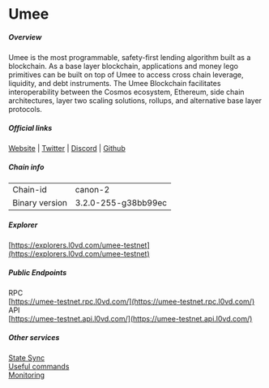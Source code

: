 # Umee


##### Overview
Umee is the most programmable, safety-first lending algorithm built as a blockchain. As a base layer blockchain, applications and money lego primitives can be built on top of Umee to access cross chain leverage, liquidity, and debt instruments. The Umee Blockchain facilitates interoperability between the Cosmos ecosystem, Ethereum, side chain architectures, layer two scaling solutions, rollups, and alternative base layer protocols.

##### Official links
[Website](https://www.umee.cc/) | [Twitter](https://twitter.com/Umee_crosschain) | [Discord](https://discord.com/invite/3v8AUS3bZV) | [Github](https://github.com/umee-network)

##### Chain info

|  |  |
| ------ | ------ |
| Chain-id | canon-2 |
| Binary version | 3.2.0-255-g38bb99ec |

##### Explorer
[https://explorers.l0vd.com/umee-testnet](https://explorers.l0vd.com/umee-testnet)

##### Public Endpoints
RPC <br />
[https://umee-testnet.rpc.l0vd.com/](https://umee-testnet.rpc.l0vd.com/) <br />
API <br />
[https://umee-testnet.api.l0vd.com/](https://umee-testnet.api.l0vd.com/) <br />


##### Other services
[State Sync](state-sync/) <br />
[Useful commands](useful-commands/) <br />
[Monitoring](monitoring/) <br />
